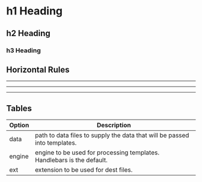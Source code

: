 ﻿
# h1 Heading

## h2 Heading

### h3 Heading

## Horizontal Rules

___

---

***

## Tables

| Option | Description |
| ------ | ----------- |
| data   | path to data files to supply the data that will be passed into templates. |
| engine | engine to be used for processing templates. Handlebars is the default. |
| ext    | extension to be used for dest files. |

